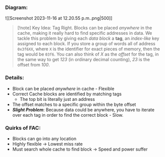 ### Diagram:
![[Screenshot 2023-11-16 at 12.20.55 p.m..png|500]]

> [!note] Key Idea: Tag
> Right. Blocks can be placed *anywhere* in the cache, making it really hard to find specific addresses in data. We tackle this problem by giving each *data block* a **tag**, an *index-like* key assigned to each block. If you store a group of words all of address `0x3f6XX`, where `X` is the identifier for exact pieces of memory, then the tag would be `03f6`. You can also think of *X* as the *offset* for the tag, in the same way to get *123* (in ordinary decimal counting), *23* is the offset from *100*.

### Details:
- Block can be placed *anywhere* in cache - Flexible
- Correct Cache blocks are identified by matching tags
	- The top bit is literally just an address
- The offset matches to a specific group within the byte offset
- ***Slight Problem***: Because data could be anywhere, you have to iterate over each
 tag in order to find the correct block - Slow. 

### Quirks of FAC:
- Blocks can go into any location
- Highly flexible -> Lowest miss rate
- Must search whole cache to find block -> Speed and power suffer


